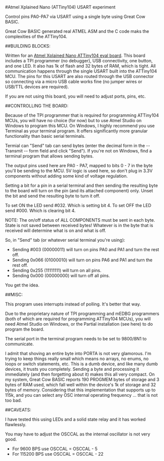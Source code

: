 #Atmel Xplained Nano (ATTiny104) USART experiment

Control pins PA0-PA7 via USART using a single byte using Great Cow BASIC.

Great Cow BASIC generated real ATMEL ASM and the C code maks the complexities of the ATTiny104.

##BUILDING BLOCKS:

Written for an [Atmel Xplained Nano ATTiny104 eval board](http://www.atmel.com/tools/ATTINY104-XNANO.aspx).
This board includes a TPI programmer (no debugger), USB connectivity, one
button, and one LED. It also has 1k of flash and 32 bytes of RAM, which is
tight. All communication happens through the single USART built into the
ATTiny104 MCU. The pins for this USART are also routed through the USB
connector so connecting via a micro USB cable works fine (no jumper wires
or USB/TTL devices are required).

If you are not using this board, you will need to adjust ports, pins, etc.

##CONTROLLING THE BOARD:

Because of the TPI programmer that is required for programming ATTiny104
MCUs, you will have no choice (for now) but to use Atmel Studio on Windows
to program this MCU. On Windows, I highly recommend you use Terminal as
your terminal program. It offers significantly more granular functionality
than basic serial terminals.

Termial can "Send" tab can send bytes (enter the decimal form in the --Transmit -- 
form field and click "Send").  If you're not on Windows, find a
terminal program that allows sending bytes. 

The output pins used here are PA0 - PA7, mapped to bits 0 - 7 in the byte
you'll be sending to the MCU. 5V logic is used here, so don't plug in 3.3V
components without adding some kind of voltage regulation.

Setting a bit for a pin in a serial terminal and then sending the
resulting byte to the board will turn on the pin (and its attached
component) only.  Unset the bit and send the resulting byte to turn it
off.

To set ON the LED send #032.  Which is setting bit 4.
To set OFF the LED send #000.  Which is clearing bit 4.

NOTE: The on/off status of ALL COMPONENTS must be sent in each byte.
State is not saved between received bytes! Whatever is in the byte that is
received will determine what is on and what is off.

So, in "Send" tab (or whatever serial terminal you're using):

- Sending #003  (00000011) will turn on pins PA0 and PA1 and turn the rest off.
- Sending 0x066 (01000010) will turn on pins PA6 and PA1 and turn the rest off.
- Sending 0x255 (11111111) will turn on all pins.
- Sending 0x000 (00000000) will turn off all pins.

You get the idea.

##MISC:

This program uses interrupts instead of polling. It's better that way.

Due to the proprietary nature of TPI programming and mEDBG programmers
(both of which are required for programming ATTiny104 MCUs), you will need
Atmel Studio on Windows, or the Partial installation (see here)  to do program 
the board. 

The serial port in the terminal program needs to be set to 9800/8N1 to
communicate.  

I admit that shoving an entire byte into PORTA is not very glamorous. 
I'm trying to keep things really small which means no arrays, no enums,
no loops or switch statements, etc. This is a dumb device, and like many
dumb devices, it trusts you completely. Sending a byte and processing it 
immediately (and then forgetting about it) makes this all very compact.
On my system, Great Cow BASIC reports 190 PROGMEM bytes of storage and 3 bytes of
RAM used, which fall well within the device's 1k of storage and 32 
bytes of memory.  Considering that this implementation that supports up to 115k,
and you can select any OSC internal operating frequency ... that is not too bad.

##CAVEATS:

I have tested this using LEDs and a solid state relay and it has worked
flawlessly. 

You may have to adjust the OSCCAL as the internal oscillator is not very good.
- For 9600 BPS use OSCCAL = OSCCAL - 5
- For 115200 BPS use OSCCAL = OSCCAL - 22

